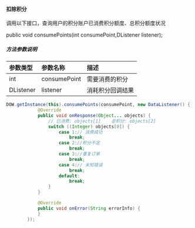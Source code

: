 #### ** 扣除积分**

调用以下接口，查询用户的积分账户已消费积分额度、总积分额度状况

public void consumePoints\(int consumePoint,DListener listener\);



##### 方法参数说明

| 参数类型 | 参数名称 | 描述 |
| :--- | :--- | :--- |
| int | consumePoint | 需要消费的积分|
| DListener | listener | 消耗积分回调结果 |


```java
DOW.getInstance(this).consumePoints(consumePoint, new DataListener() {
            @Override
            public void onResponse(Object... objects) {
                // 已消费: objects[1]    总积分: objects[2]
                switch ((Integer) objects[0]) {
                    case 1:// 消费成功
                        break;
                    case 2://积分不足
                        break;
                    case 3://重复订单
                        break;
                    case 4:// 未知错误
                        break;
                    default:
                        break;
                }
            }

            @Override
            public void onError(String errorInfo) {
            }
        });
```



